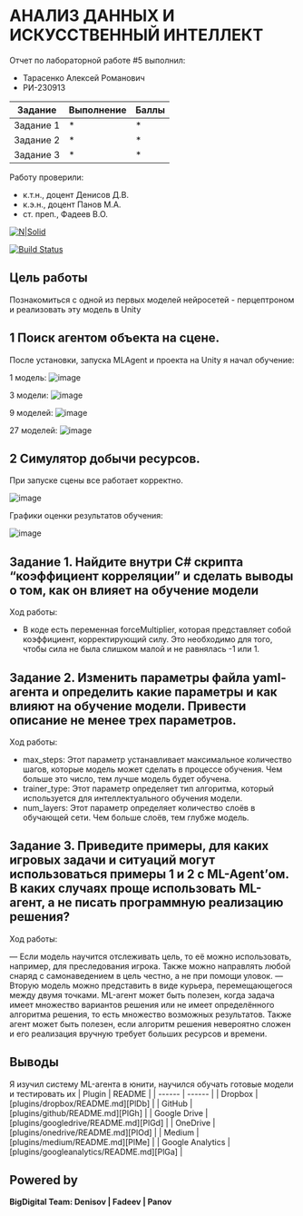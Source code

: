 # АНАЛИЗ ДАННЫХ И ИСКУССТВЕННЫЙ ИНТЕЛЛЕКТ
Отчет по лабораторной работе #5 выполнил:
- Тарасенко Алексей Романович
- РИ-230913

| Задание | Выполнение | Баллы |
| ------ | ------ | ------ |
| Задание 1 | * | * |
| Задание 2 | * | * |
| Задание 3 | * | * |

Работу проверили:
- к.т.н., доцент Денисов Д.В.
- к.э.н., доцент Панов М.А.
- ст. преп., Фадеев В.О.

[![N|Solid](https://cldup.com/dTxpPi9lDf.thumb.png)](https://nodesource.com/products/nsolid)

[![Build Status](https://travis-ci.org/joemccann/dillinger.svg?branch=master)](https://travis-ci.org/joemccann/dillinger)

## Цель работы
Познакомиться с одной из первых моделей нейросетей - перцептроном и реализовать эту модель в Unity

## 1 Поиск агентом объекта на сцене.
После установки, запуска MLAgent и проекта на Unity я начал обучение:

1 модель:
![image](https://github.com/user-attachments/assets/79ec8610-9270-4d66-b310-e31be781f78a)

3 модели:
![image](https://github.com/user-attachments/assets/56f85254-d7d0-417b-af2b-3e0aa62e88ef)

9 моделей:
![image](https://github.com/user-attachments/assets/cebb7ec0-22e3-40bb-9f2d-0962c5a6f1c7)

27 моделей:
![image](https://github.com/user-attachments/assets/ab48f83e-90cf-47be-b7dd-dd7da42c0dbc)

## 2 Симулятор добычи ресурсов.
При запуске сцены все работает корректно.

![image](https://github.com/user-attachments/assets/395f1f3f-5665-4537-a0f0-9964281a76cb)

Графики оценки результатов обучения:

![image](https://github.com/user-attachments/assets/f3fc0150-0f7f-45dc-ab05-7b1dda6e38e4)


## Задание 1. Найдите внутри C# скрипта “коэффициент корреляции” и сделать выводы о том, как он влияет на обучение модели
Ход работы:
- В коде есть переменная forceMultiplier, которая представляет собой коэффициент, корректирующий силу. Это необходимо для того, чтобы сила не была слишком малой и не равнялась -1 или 1.

## Задание 2. Изменить параметры файла yaml-агента и определить какие параметры и как влияют на обучение модели. Привести описание не менее трех параметров.
Ход работы:
- max_steps:
Этот параметр устанавливает максимальное количество шагов, которые модель может сделать в процессе обучения. Чем больше это число, тем лучше модель будет обучена.
- trainer_type:
Этот параметр определяет тип алгоритма, который используется для интеллектуального обучения модели.
- num_layers:
Этот параметр определяет количество слоёв в обучающей сети. Чем больше слоёв, тем глубже модель.
  
## Задание 3. Приведите примеры, для каких игровых задачи и ситуаций могут использоваться примеры 1 и 2 с ML-Agent’ом. В каких случаях проще использовать ML-агент, а не писать программную реализацию решения?
Ход работы:

— Если модель научится отслеживать цель, то её можно использовать, например, для преследования игрока. Также можно направлять любой снаряд с самонаведением в цель честно, а не при помощи уловок.
— Вторую модель можно представить в виде курьера, перемещающегося между двумя точками.
ML-агент может быть полезен, когда задача имеет множество вариантов решения или не имеет определённого алгоритма решения, то есть множество возможных результатов. Также агент может быть полезен, если алгоритм решения невероятно сложен и его реализация вручную требует больших ресурсов и времени.

## Выводы
Я изучил систему ML-агента в юнити, научился обучать готовые модели и тестировать их
| Plugin | README |
| ------ | ------ |
| Dropbox | [plugins/dropbox/README.md][PlDb] |
| GitHub | [plugins/github/README.md][PlGh] |
| Google Drive | [plugins/googledrive/README.md][PlGd] |
| OneDrive | [plugins/onedrive/README.md][PlOd] |
| Medium | [plugins/medium/README.md][PlMe] |
| Google Analytics | [plugins/googleanalytics/README.md][PlGa] |

## Powered by

**BigDigital Team: Denisov | Fadeev | Panov**
